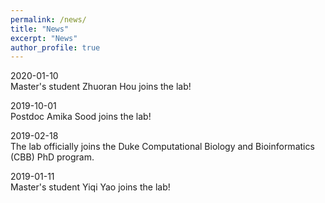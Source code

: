 ```yaml
---
permalink: /news/
title: "News"
excerpt: "News"
author_profile: true
---
```


2020-01-10<br />
Master's student Zhuoran Hou joins the lab!

2019-10-01<br />
Postdoc Amika Sood joins the lab!

2019-02-18<br />
The lab officially joins the Duke Computational Biology and Bioinformatics (CBB) PhD program.

2019-01-11<br />
Master's student Yiqi Yao joins the lab!


